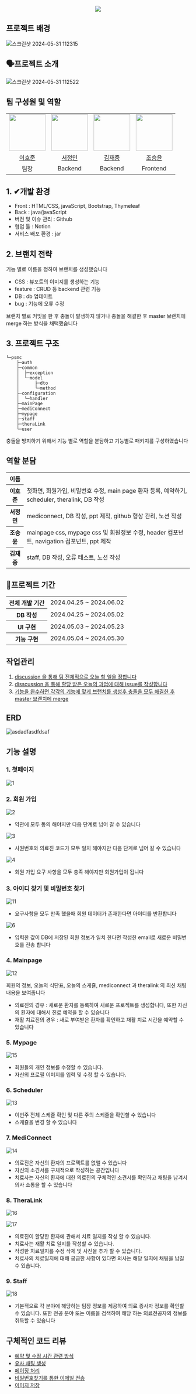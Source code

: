 <p align= "center">
    <img src="https://capsule-render.vercel.app/api?type=waving&color=033d5e&height=300&section=header&text=PSMC&fontColor=f5f5f5&fontSize=90&fontAlignY=38&desc=Pro%20Sprots%20Medical%20Center&descAlignY=51" />
    </p>


## 프로젝트 배경

![스크린샷 2024-05-31 112315](https://github.com/semi-project-team/.github/assets/158137025/a110757c-bea9-4ae8-a288-9e285758627f)

    
## 🗣프로젝트 소개

![스크린샷 2024-05-31 112522](https://github.com/semi-project-team/.github/assets/158137025/6c5bb530-121e-4f12-9c61-bc42ae9bde5e)



## 팀 구성원 및 역할

<table align="center">
  <tr>
    <td>
      <a href="https://github.com/comaserious">
        <img src="https://avatars.githubusercontent.com/u/158137025?v=4" width="100" style="max-width: 100%;">
      </a>
    </td>
    <td>
      <a href="https://github.com/wjdals83">
          <img src="https://avatars.githubusercontent.com/u/107474713?v=4" width="100" style="max-width: 100%;">
      </a>
    </td>
    <td>
      <a href="https://github.com/Absensing">
        <img src="https://avatars.githubusercontent.com/u/158137158?v=4" width="100" style="max-width: 100%;">
      </a>
    </td>
    <td>
      <a href="https://github.com/tmddbs9313">
          <img src="https://avatars.githubusercontent.com/u/127907841?v=4" width="100" style="max-width: 100%;">
      </a>
    </td>
  </tr>
  <tr>
    <td align="center">
      <a href="https://github.com/comaserious">이호준</a>
    </td>
    <td align="center">
      <a href="https://github.com/wjdals83">서정민</a>
    </td>
    <td align="center">
      <a href="https://github.com/Absensing">김재중</a>
    </td>
    <td align="center">
      <a href="https://github.com/tmddbs9313">조승윤</a>
    </td>
        </tr>
    <tr>
        <td align="center">팀장</td>
        <td align="center">Backend</td>
        <td align="center">Backend</td>
        <td align="center">Frontend</td>
    </tr>
</table>

## 1. ✔개발 환경
- Front : HTML/CSS, javaScript, Bootstrap, Thymeleaf
- Back : java/javaScript
- 버전 및 이슈 관리 : Github
- 협업 툴 : Notion
- 서비스 배포 환경 : jar

## 2. 브랜치 전략
 기능 별로 이름을 정하여 브랜치를 생성했습니다

- CSS : 뷰포트의 이미지를 생성하는 기능
- feature : CRUD 등 backend 관련 기능
- DB : db 업데이트
- bug : 기능에 오류 수정

브랜치 별로 커밋을 한 후 충돌이 발생하지 않거나 충돌을 해결한 후 master 브랜치에 merge 하는 방식을 채택했습니다

## 3. 프로젝트 구조

```
└─psmc
    ├─auth
    ├─common
    │  ├─exception
    │  └─model
    │      ├─dto
    │      └─method
    ├─configuration
    │  └─handler
    ├─mainPage
    ├─mediConnect
    ├─mypage
    ├─staff
    ├─theraLink
    └─user
```

충돌을 방지하기 위해서 기능 별로 역할을 분담하고 기능별로 패키지를 구성하였습니다


## 역할 분담

<table>
    <tr>
        <th>이름</th>
        <th></th>
    </tr>
    <tr>
        <th>이호준</th>
        <td>첫화면, 회원가입, 비밀번호 수정, main page 환자 등록, 예약하기, scheduler, theralink, DB 작성</td>
    </tr>
    <tr>
        <th>서정민</th>
        <td>mediconnect, DB 작성, ppt 제작, github 형상 관리, 노션 작성</td>
    </tr>
    <tr>
        <th>조승윤</th>
        <td>mainpage css, mypage css 및 회원정보 수정, header 컴포넌트, navigation 컴포넌트, ppt 제작</td>
    </tr>
    <tr>
        <th>김재중</th>
        <td>staff, DB 작성, 오류 테스트, 노션 작성</td>
    </tr>
</table>
    


## 📅프로젝트 기간

<table>
    <tr>
        <th>전체 개발 기간</th>
        <td>2024.04.25 ~ 2024.06.02</td>
    </tr>
    <tr>
        <th>DB 작성</th>
        <td>2024.04.25 ~ 2024.05.02</td>
    </tr>
    <tr>
        <th>UI 구현</th>
        <td>2024.05.03 ~ 2024.05.23</td>
    </tr>
    <tr>
        <th>기능 구현</th>
        <td>2024.05.04 ~ 2024.05.30</td>
    </tr>
</table>

## 작업관리

1. [discussion 을 통해 팀 전체적으로 오늘 할 일을 정합니다](https://github.com/semi-project-team/PSMC/discussions)
2. [disscussion 을 통해 할당 받은 오늘의 과업에 대해 issue를 작성합니다](https://github.com/semi-project-team/PSMC/issues)
3. [기능을 완수하면 각각의 기능에 맞게 브랜치를 생성후 충돌을 모두 해결한 후 master 브랜치에 merge ](https://github.com/semi-project-team/PSMC/pulls?q=is%3Apr+is%3Aclosed)

   

## ERD

![asdadfasdfdsaf](https://github.com/semi-project-team/PSMC/assets/158137025/622cefcb-b247-41fd-8d21-5261461ce243)


## 기능 설명

### 1. 첫페이지

![1](https://github.com/semi-project-team/PSMC/assets/158137025/17b1888e-8225-40f8-96ae-afe6f1f3e492)

### 2. 회원 가입

![2](https://github.com/semi-project-team/PSMC/assets/158137025/66003d3e-d026-4e6c-998e-34ad6eeb4751)

- 약관에 모두 동의 해야지만 다음 단계로 넘어 갈 수 있습니다

![3](https://github.com/semi-project-team/PSMC/assets/158137025/193a7574-8f98-45bd-b347-74298fa2fe8c)

- 사원번호와 의료진 코드가 모두 일치 해야지만 다음 단계로 넘어 갈 수 있습니다

![4](https://github.com/semi-project-team/PSMC/assets/158137025/c16b8ea0-8585-49be-ae6b-3ffb0db18459)

- 회원 가입 요구 사항을 모두 충족 해야지만 회원가입이 됩니다



### 3. 아이디 찾기 및 비밀번호 찾기

![11](https://github.com/semi-project-team/PSMC/assets/158137025/5dad0898-c879-4e98-b5e1-fe1d31c1315d)

- 요구사항을 모두 만족 했을때 회원 데이터가 존재한다면 아이디를 반환합니다

![6](https://github.com/semi-project-team/PSMC/assets/158137025/5b87fa34-8d14-488e-9a77-94a065bfa0b3)

- 입력한 값이 DB에 저장된 회원 정보가 일치 한다면 작성한 email로 새로운 비밀번호를 전송 합니다

### 4. Mainpage

![12](https://github.com/semi-project-team/.github/assets/158137025/f09618d9-7325-4e5c-9a4e-580536ed91e4)

회원의 정보, 오늘의 식단표, 오늘의 스케쥴, mediconnect 과 theralink 의 최신 채팅 내용을 보여줍니다

  - 의료진의 경우 : 새로운 환자를 등록하여 새로운 프로젝트를 생성합니다, 또한 자신의 환자에 대해서 진료 예약을 할 수 있습니다
  - 재활 치료진의 경우 : 새로 부여받은 환자를 확인하고 재활 치료 시간을 예약할 수 있습니다

### 5. Mypage

![15](https://github.com/semi-project-team/.github/assets/158137025/2f03d9f3-2448-40e1-bf36-349a996567e8)

- 회원들의 개인 정보를 수정할 수 있습니다.
- 자신의 프로필 이미지를 입력 및 수정 할 수 있습니다.
### 6. Scheduler

![13](https://github.com/semi-project-team/.github/assets/158137025/10de019a-3849-4109-8b42-13434ea3f43b)

- 이번주 전체 스케쥴 확인 및 다른 주의 스케쥴을 확인할 수 있습니다
- 스케쥴을 변경 할 수 있습니다
### 7. MediConnect

![14](https://github.com/semi-project-team/.github/assets/158137025/6effaf04-43a0-4d19-8803-07345dc805da)

 - 의료진은 자신의 환자의 프로젝트를 없앨 수 있습니다
 - 자신의 소견서를 구체적으로 작성하는 공간입니다
 - 치료사는 자신의 환자에 대한 의료진의 구체적인 소견서를 확인하고 채팅을 남겨서 의사 소통을 할 수 있습니다
### 8. TheraLink

![16](https://github.com/semi-project-team/.github/assets/158137025/20cc701c-377e-4b53-b2e3-6516407074e0)

![17](https://github.com/semi-project-team/.github/assets/158137025/fabc292a-69e5-43df-8378-74bb9c7ca286)

- 의료진이 할당한 환자에 관해서 치료 일지를 작성 할 수 있습니다.
- 치료사는 재활 치료 일지를 작성할 수 있습니다.
- 작성한 치료일지를 수정 삭제 및 사진을 추가 할 수 있습니다.
- 치료사의 치료일지에 대해 궁금한 사항이 있다면 의사는 해당 일지에 채팅을 남길 수 있습니다.

### 9. Staff

![18](https://github.com/semi-project-team/.github/assets/158137025/d70962b5-0865-4502-95c6-30c658840124)


- 기본적으로 각 분야에 해당하는 팀장 정보를 제공하여 의료 종사자 정보를 확인할 수 있습니다. 또한 전공 분야 또는 이름을 검색하여 해당 하는 의료전공자의 정보를 취득할 수 있습니다



## 구체적인 코드 리뷰
- [예약 및 수정 시간 관련 방식](https://github.com/semi-project-team/PSMC/wiki/진료-시간-및-재활-치료시간-예약하기)
- [유사 채팅 생성](https://github.com/semi-project-team/PSMC/wiki/%EC%9C%A0%EC%82%AC-%EC%B1%84%ED%8C%85-%EA%B8%B0%EB%8A%A5-%EB%A7%8C%EB%93%A4%EA%B8%B0)
- [페이징 처리](https://github.com/semi-project-team/PSMC/wiki/Paging-%EC%B2%98%EB%A6%AC)
- [비밀번호찾기를 통한 이메일 전송](https://github.com/semi-project-team/PSMC/wiki/%EB%B9%84%EB%B0%80-%EB%B2%88%ED%98%B8-%EC%B0%BE%EA%B8%B0-%EA%B8%B0%EB%8A%A5)
- [이미지 저장](https://github.com/semi-project-team/PSMC/wiki/%EC%9D%B4%EB%AF%B8%EC%A7%80-%EC%A0%80%EC%9E%A5%ED%95%98%EA%B8%B0)
